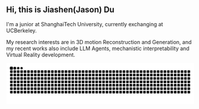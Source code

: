 ## Hi, this is Jiashen(Jason) Du
I'm a junior at ShanghaiTech University, currently exchanging at UCBerkeley.

My research interests are in 3D motion Reconstruction and Generation, and my recent works also include LLM Agents, mechanistic interpretability and Virtual Reality development.

<!--
**ALT-JS/ALT-JS** is a ✨ _special_ ✨ repository because its `README.md` (this file) appears on your GitHub profile.

Here are some ideas to get you started:

- 🔭 I’m currently working on ...
- 🌱 I’m currently learning ...
- 👯 I’m looking to collaborate on ...
- 🤔 I’m looking for help with ...
- 💬 Ask me about ...
- 📫 How to reach me: ...
- 😄 Pronouns: ...
- ⚡ Fun fact: ...
-->
![](https://raw.githubusercontent.com/ALT-JS/ALT-JS/output/github-contribution-grid-snake.svg)
